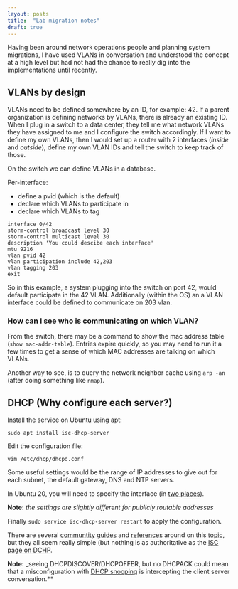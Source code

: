 ```yaml
---
layout: posts
title:  "Lab migration notes"
draft: true
---
```


Having been around network operations people and planning system migrations, I have used VLANs in conversation and understood the concept at a high level but had not had the chance to really dig into the implementations until recently.

## VLANs by design
VLANs need to be defined somewhere by an ID, for example: 42. If a parent organization is defining networks by VLANs, there is already an existing ID. When I plug in a switch to a data center, they tell me what network VLANs they have assigned to me and I configure the switch accordingly. If I want to define my own VLANs, then I would set up a router with 2 interfaces (_inside_ and _outside_), define my own VLAN IDs and tell the switch to keep track of those.

On the switch we can define VLANs in a database.

Per-interface:
 - define a pvid (which is the default) 
 - declare which VLANs to participate in
 - declare which VLANs to tag
 
 ```
interface 0/42
storm-control broadcast level 30
storm-control multicast level 30
description 'You could descibe each interface'
mtu 9216
vlan pvid 42
vlan participation include 42,203
vlan tagging 203
exit
```

So in this example, a system plugging into the switch on port 42, would default participate in the 42 VLAN. Additionally (within the OS) an a VLAN interface could be defined to communicate on 203 vlan.

### How can I see who is communicating on which VLAN?

From the switch, there may be a command to show the mac address table (`show mac-addr-table`). Entries expire quickly, so you may need to run it a few times to get a sense of which MAC addresses are talking on which VLANs.

Another way to see, is to query the network neighbor cache using `arp -an` (after doing something like `nmap`).

## DHCP (Why configure each server?)

Install the service on Ubuntu using apt:

`sudo apt install isc-dhcp-server`

Edit the configuration file:

`vim /etc/dhcp/dhcpd.conf`

Some useful settings would be the range of IP addresses to give out for each subnet, the default gateway, DNS and NTP servers. 

In Ubuntu 20, you will need to specify the interface (in [two places](https://askubuntu.com/a/1275120/1095652)).

**Note:** _the settings are slightly different for publicly routable addresses_

Finally `sudo service isc-dhcp-server restart` to apply the configuration.

There are several [communtity](https://help.ubuntu.com/community/isc-dhcp-server) [guides](https://devtutorial.io/how-to-setup-dhcp-server-in-ubuntu-server-20-04.html) and [references](https://ubuntu.com/server/docs/network-dhcp) around on this [topic](https://ubuntu.com/server/docs/network-dhcp), but they all seem really simple (but nothing is as authoritative as the [ISC page on DCHP](https://www.isc.org/dhcp/).

**Note:** _seeing DHCPDISCOVER/DHCPOFFER, but no DHCPACK could mean that a misconfiguration with [DHCP snooping](https://packetpushers.net/five-things-to-know-about-dhcp-snooping/) is intercepting the client server conversation.**

